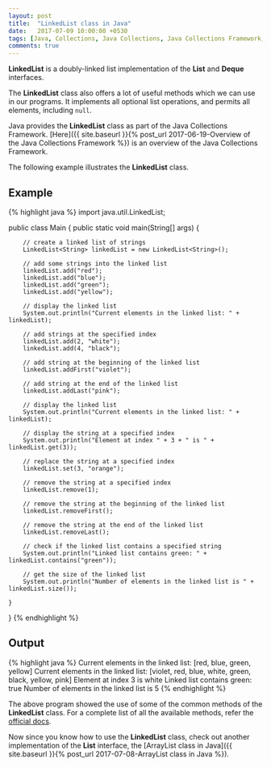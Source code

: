 ```yaml
---
layout: post
title:  "LinkedList class in Java"
date:   2017-07-09 10:00:00 +0530
tags: [Java, Collections, Java Collections, Java Collections Framework, List, Linked List, LinkedList, LinkedList class]
comments: true
---
```


**LinkedList** is a doubly-linked list implementation of the **List** and **Deque** interfaces.

The **LinkedList** class also offers a lot of useful methods which we can use in our programs. It implements all optional list operations, and permits all elements, including `null`.

Java provides the **LinkedList** class as part of the Java Collections Framework. [Here]({{ site.baseurl }}{% post_url 2017-06-19-Overview of the Java Collections Framework %}) is an overview of the Java Collections Framework.

The following example illustrates the **LinkedList** class.

## Example

{% highlight java %}
import java.util.LinkedList;

public class Main {
    public static void main(String[] args) {

        // create a linked list of strings
        LinkedList<String> linkedList = new LinkedList<String>();

        // add some strings into the linked list
        linkedList.add("red");
        linkedList.add("blue");
        linkedList.add("green");
        linkedList.add("yellow");

        // display the linked list
        System.out.println("Current elements in the linked list: " + linkedList);

        // add strings at the specified index
        linkedList.add(2, "white");
        linkedList.add(4, "black");

        // add string at the beginning of the linked list
        linkedList.addFirst("violet");

        // add string at the end of the linked list
        linkedList.addLast("pink");

        // display the linked list
        System.out.println("Current elements in the linked list: " + linkedList);

        // display the string at a specified index
        System.out.println("Element at index " + 3 + " is " + linkedList.get(3));

        // replace the string at a specified index
        linkedList.set(3, "orange");

        // remove the string at a specified index
        linkedList.remove(1);

        // remove the string at the beginning of the linked list
        linkedList.removeFirst();

        // remove the string at the end of the linked list
        linkedList.removeLast();

        // check if the linked list contains a specified string
        System.out.println("Linked list contains green: " + linkedList.contains("green"));

        // get the size of the linked list
        System.out.println("Number of elements in the linked list is " + linkedList.size());

    }
}
{% endhighlight %}

## Output

{% highlight java %}
Current elements in the linked list: [red, blue, green, yellow]
Current elements in the linked list: [violet, red, blue, white, green, black, yellow, pink]
Element at index 3 is white
Linked list contains green: true
Number of elements in the linked list is 5
{% endhighlight %}

The above program showed the use of some of the common methods of the **LinkedList** class. For a complete list of all the available methods, refer the [official docs].

Now since you know how to use the **LinkedList** class, check out another implementation of the **List** interface, the [ArrayList class in Java]({{ site.baseurl }}{% post_url 2017-07-08-ArrayList class in Java %}).

[official docs]: https://docs.oracle.com/javase/9/docs/api/java/util/LinkedList.html


